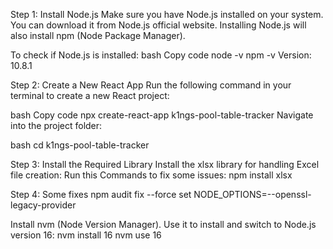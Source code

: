 Step 1: Install Node.js
Make sure you have Node.js installed on your system. You can download it from Node.js official website. Installing Node.js will also install npm (Node Package Manager).

To check if Node.js is installed:
bash
Copy code
node -v
npm -v
Version:  10.8.1

Step 2: Create a New React App
Run the following command in your terminal to create a new React project:

bash
Copy code
npx create-react-app k1ngs-pool-table-tracker
Navigate into the project folder:

bash
cd k1ngs-pool-table-tracker


Step 3: Install the Required Library
Install the xlsx library for handling Excel file creation:
Run this Commands to fix some issues:
npm install xlsx

Step 4: Some fixes
npm audit fix --force
set NODE_OPTIONS=--openssl-legacy-provider

Install nvm (Node Version Manager).
Use it to install and switch to Node.js version 16:
nvm install 16
nvm use 16